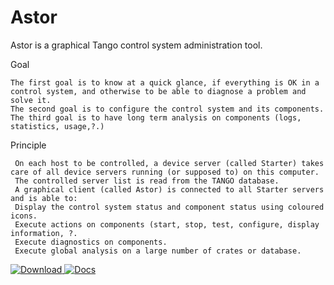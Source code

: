 # Astor
Astor is a graphical Tango control system administration tool.

Goal

    The first goal is to know at a quick glance, if everything is OK in a control system, and otherwise to be able to diagnose a problem and solve it.
    The second goal is to configure the control system and its components.
    The third goal is to have long term analysis on components (logs, statistics, usage,?.)

Principle

     On each host to be controlled, a device server (called Starter) takes care of all device servers running (or supposed to) on this computer.
     The controlled server list is read from the TANGO database.
     A graphical client (called Astor) is connected to all Starter servers and is able to:
     Display the control system status and component status using coloured icons.
     Execute actions on components (start, stop, test, configure, display information, ?.
     Execute diagnostics on components.
     Execute global analysis on a large number of crates or database.


[ ![Download](https://api.bintray.com/packages/tango-controls/maven/Astor/images/download.svg) ](https://bintray.com/tango-controls/maven/Astor/_latestVersion)
[![Docs](https://img.shields.io/badge/Latest-Docs-orange.svg)](https://tango-controlshttp://tango-controls.readthedocs.io/en/latest/tools-and-extensions/astor/index.html)
